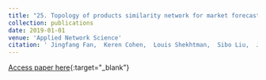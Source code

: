 ```yaml
---
title: "25. Topology of products similarity network for market forecasting"
collection: publications
date: 2019-01-01
venue: 'Applied Network Science'
citation: ' Jingfang Fan,  Keren Cohen,  Louis Shekhtman,  Sibo Liu,  Jun Meng,  Yoram Louzoun,  Shlomo Havlin, &quot;Topology of products similarity network for market forecasting.&quot; Applied Network Science, 2019.'
---
```

[Access paper here](https://appliednetsci.springeropen.com/articles/10.1007/s41109-019-0171-y){:target="_blank"}
